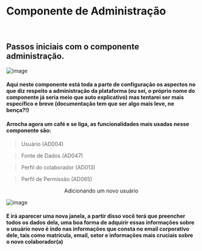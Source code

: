 # Componente de Administração
<br>

## Passos iniciais com o componente administração.

![image](https://user-images.githubusercontent.com/95197081/173100235-dde53ef8-394e-4651-974c-703115a37fff.png)


#### Aqui neste componente está toda a parte de configuração os aspectos no que diz respeito a administração da plataforma (eu sei, o próprio nome do componente já seria meio que auto explicativo) mas tentarei ser mais específico e breve (documentação tem que ser algo mais leve, ne bença?!) 

#### Arrocha agora um café e se liga, as funcionalidades mais usadas nesse componente são:
> Usuário (AD004)

> Fonte de Dados (AD047)

> Perfil do colaborador (AD013)

> Perfil de Permissão (AD065)

<p align="center">
    Adicionando um novo usuário
</p>

![image](https://user-images.githubusercontent.com/95197081/173576206-b71557ec-2407-4d77-8d05-0a3c9202eda8.png)

#### E irá aparecer uma nova janela, a partir disso você terá que preencher todos os dados dela, uma boa forma de adquirir essas informações sobre o usuário novo é indo nas informações que consta no email corporativo dele, tais como matrícula, email, setor e informações mais cruciais sobre o novo colaborador(a)






